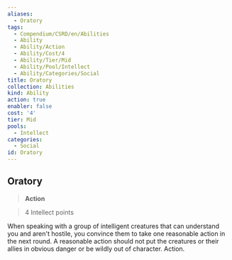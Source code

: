 ```yaml
---
aliases:
  - Oratory
tags:
  - Compendium/CSRD/en/Abilities
  - Ability
  - Ability/Action
  - Ability/Cost/4
  - Ability/Tier/Mid
  - Ability/Pool/Intellect
  - Ability/Categories/Social
title: Oratory
collection: Abilities
kind: Ability
action: true
enabler: false
cost: '4'
tier: Mid
pools:
  - Intellect
categories:
  - Social
id: Oratory
---
```

## Oratory    
>**Action**    
>4 Intellect points  
    
When speaking with a group of intelligent creatures that can understand you and aren't hostile, you convince them to take one reasonable action in the next round. A reasonable action should not put the creatures or their allies in obvious danger or be wildly out of character. Action.

